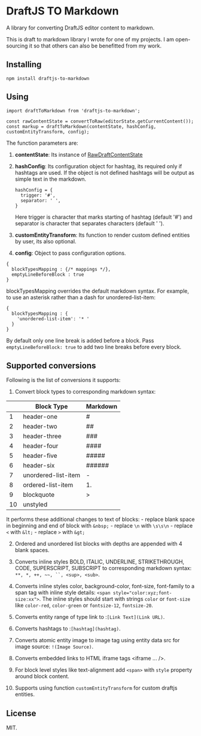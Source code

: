 # DraftJS TO Markdown

A library for converting DraftJS editor content to markdown.

This is draft to markdown library I wrote for one of my projects. I am open-sourcing it so that others can also be benefitted from my work.

## Installing

`npm install draftjs-to-markdown`

## Using

```
import draftToMarkdown from 'draftjs-to-markdown';

const rawContentState = convertToRaw(editorState.getCurrentContent());
const markup = draftToMarkdown(contentState, hashConfig, customEntityTransform, config);
```
The function parameters are:

1. **contentState**: Its instance of  [RawDraftContentState](https://facebook.github.io/draft-js/docs/api-reference-data-conversion.html#content)

2. **hashConfig**: Its configuration object for hashtag, its required only if hashtags are used. If the object is not defined hashtags will be output as simple text in the markdown.
    ```
    hashConfig = {
      trigger: '#',
      separator: ' ',
    }
    ```
    Here trigger is character that marks starting of hashtag (default '#') and separator is character that separates characters (default ' ').

3. **customEntityTransform**: Its function to render custom defined entities by user, its also optional.

4. **config**: Object to pass configuration options.
```
{
  blockTypesMapping : {/* mappings */},
  emptyLineBeforeBlock : true
}
```
blockTypesMapping overrides the default markdown syntax. For example, to use an asterisk rather than a dash for unordered-list-item:
```
{
  blockTypesMapping : {
    'unordered-list-item': '* '
  }
}
```
By default only one line break is added before a block. Pass ```emptyLineBeforeBlock: true``` to add two line breaks before every block.

## Supported conversions
Following is the list of conversions it supports:

1. Convert block types to corresponding markdown syntax:

  || Block Type | Markdown |
  | -------- | -------- | -------- |
  | 1 | header-one | # |
  | 2 | header-two | ## |
  | 3 | header-three | ### |
  | 4 | header-four | #### |
  | 5 | header-five | ##### |
  | 6 | header-six | ###### |
  | 7 | unordered-list-item | - |
  | 8 | ordered-list-item | 1. |
  | 9 | blockquote | > |
  | 10 | unstyled |  |

  It performs these additional changes to text of blocks:
    - replace blank space in beginning and end of block with `&nbsp;`
    - replace `\n` with `\s\s\n`
    - replace `<` with `&lt;`
    - replace `>` with `&gt;`

2. Ordered and unordered list blocks with depths are appended with 4 blank spaces.

3. Converts inline styles BOLD, ITALIC, UNDERLINE, STRIKETHROUGH, CODE, SUPERSCRIPT, SUBSCRIPT to corresponding markdown syntax: `**, *, ++, ~~, ``, <sup>, <sub>`.

4. Converts inline styles color, background-color, font-size, font-family to a span tag with inline style details:
`<span style="color:xyz;font-size:xx">`. The inline styles should start with strings `color` or `font-size` like `color-red`, `color-green` or `fontsize-12`, `fontsize-20`.

5. Converts entity range of type link to :`[Link Text](Link URL)`.

6. Converts hashtags to :`[hashtag](hashtag)`.

7. Converts atomic entity image to image tag using entity data src for image source: `!(Image Source)`.

8. Converts embedded links to HTML iframe tags <iframe ... />.

9. For block level styles like text-alignment add `<span>` with `style` property around block content.

10. Supports using function `customEntityTransform` for custom draftjs entities.

## License
MIT.
